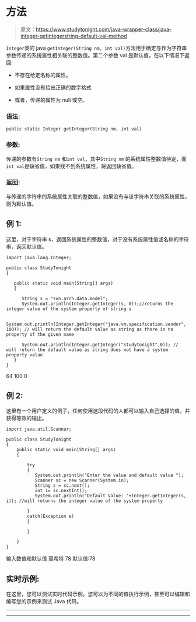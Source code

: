 # 方法

> 原文：<https://www.studytonight.com/java-wrapper-class/java-integer-getintegerstring-default-val-method>

`Integer`类的 java `getInteger(String nm, int val)`方法用于确定与作为字符串参数传递的系统属性相关联的整数值。第二个参数 val 是默认值，在以下情况下返回:

*   不存在给定名称的属性。

*   如果属性没有给出正确的数字格式

*   或者，传递的属性为 null 或空。

### 语法:

```
public static Integer getInteger(String nm, int val)
```

### 参数:

传递的参数有`String nm` 和`int val`，其中`String nm` 的系统属性整数值待定，而`int val`是缺省值，如果找不到系统属性，将返回缺省值。

### 返回:

与传递的字符串的系统属性关联的整数值，如果没有与该字符串关联的系统属性，则为默认值。

## 例 1:

这里，对于字符串 s，返回系统属性的整数值，对于没有系统属性值或名称的字符串，返回默认值。

```
import java.lang.Integer;

public class StudyTonight
{

   public static void main(String[] args)
   {

      String s = "sun.arch.data.model";
      System.out.println(Integer.getInteger(s, 0));//returns the integer value of the system property of string s

      System.out.println(Integer.getInteger("java.vm.specification.vendor", 100)); // will return the default value as string as there is no property of the given name

      System.out.println(Integer.getInteger("studytonight",0)); // will return the default value as string does not have a system property value
   }
} 
```

64
100
0

## 例 2:

这里有一个用户定义的例子，任何使用这段代码的人都可以输入自己选择的值，并获得等效的输出。

```
import java.util.Scanner; 

public class StudyTonight
{  
    public static void main(String[] args) 
    {          

        try
        {
           System.out.println("Enter the value and default value ");                   
           Scanner sc = new Scanner(System.in);  
           String s = sc.next();
           int i= sc.nextInt();
           System.out.println("Default Value: "+Integer.getInteger(s, i)); //will returns the integer value of the system property 

        }
        catch(Exception e)
        {

        }

    }  
} 
```

输入数值和默认值
莫希特 78
默认值:78

## 实时示例:

在这里，您可以测试实时代码示例。您可以为不同的值执行示例，甚至可以编辑和编写您的示例来测试 Java 代码。

* * *

* * *